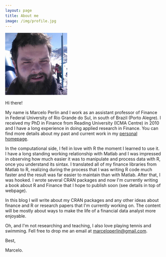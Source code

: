 ```yaml
---
layout: page
title: About me
image: /img/profile.jpg
---
```


<img src="/img/profile.jpg" alt="Drawing" style="width: 200px;"/>

Hi there! 

My name is Marcelo Perlin and I work as an assistant professor of Finance in Federal University of Rio Grande do Sul, in south of Brazil (Porto Alegre). I received my PhD in Finance from Reading University (ICMA Centre) in 2010 and I have a long experience in doing applied research in Finance. You can find more details about my past and current work in my [personal homepage](https://sites.google.com/site/marceloperlin/).

In the computational side, I fell in love with R the moment I learned to use it. I have a long standing working relationship with Matlab and I was impressed in observing how much easier it was to manipulate and process data with R, once you understand its sintax. I translated all of my finance libraries from Matlab to R, realizing during the process that I was writing R code much faster and the result was far easier to maintain than with Matlab. After that, I was hooked. I wrote several CRAN packages and now I'm currently writing a book about R and Finance that I hope to publish soon (see details in top of webpage).

In this blog I will write about my CRAN packages and any other ideas about finance and R or research papers that I'm currently working on. The content will be mostly about ways to make the life of a financial data analyst more enjoyable.

Oh, and I'm not researching and teaching, I also love playing tennis and swimming. Fell free to drop me an email at [marceloperlin@gmail.com](marceloperlin@gmail.com).

Best,

Marcelo.
